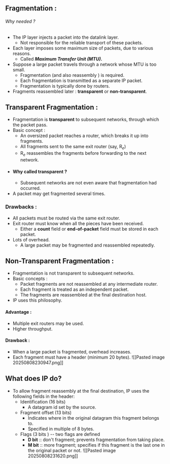 ## Fragmentation : 
###### Why needed ?
- The IP layer injects a packet into the datalink layer.
	- Not responsible for the reliable transport of these packets. 
- Each layer imposes some maximum size of packets, due to various reasons.
	- Called ***Maximum Transfer Unit (MTU).*** 
- Suppose a large packet travels through a network whose MTU is too small. 
	- Fragmentation (and also reassembly ) is required.
	- Each fragmentation is transmitted as a separate IP packet.
	- Fragmentation is typically done by routers.
- Fragments reassembled later : **transparent** or **non-transparent**.

## Transparent Fragmentation : 
- Fragmentation is **transparent** to subsequent networks, through which the packet pass.
- Basic concept : 
	- An oversized packet reaches a router, which breaks it up into fragments.
	- All fragments sent to the same exit router (say, R$_e$)
	- R$_e$ reassembles the fragments before forwarding to the next network.
- #### Why called transparent ?
	- Subsequent networks are not even aware that fragmentation had occurred.
- A packet may get fragmented several times. 
### Drawbacks : 
- All packets must be routed via the same exit router. 
- Exit router must know when all the pieces have been received. 
	- Either a **count** field or **end-of-packet** field must be stored in each packet. 
- Lots of overhead. 
	- A large packet may be fragmented and reassembled repeatedly. 
## Non-Transparent Fragmentation : 
- Fragmentation is not transparent to subsequent networks. 
- Basic concepts : 
	-  Packet fragments are not reassembled at any intermediate router. 
	- Each fragment is treated as an independent packet. 
	- The fragments are reassembled at the final destination host.
- IP uses this philosophy. 

#### Advantage : 
- Multiple exit routers may be used. 
- Higher throughput.
#### Drawback : 
- When a large packet is fragmented, overhead increases.
- Each fragment must have a header (minimum 20 bytes).
![[Pasted image 20250808230947.png]]

## What does IP do?
- To allow fragment reassembly at the final destination, IP uses the following fields in the header: 
	- Identification (16 bits)
		- A datagram id set by the source. 
	- Fragment offset (13 bits) 
		- Indicates where in the original datagram this fragment belongs to.
		- Specified in multiple of 8 bytes.
	- Flags (3 bits ) -- two flags are defined
		- **D bit** :: don't fragment; prevents fragmentation from taking place. 
		- **M bit** :: more fragment; specifies if this fragment is the last one in the original packet or not. 
	![[Pasted image 20250808231620.png]]
	